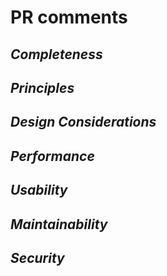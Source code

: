 # PR comments

## _Completeness_
## _Principles_
## _Design Considerations_
## _Performance_
## _Usability_
## _Maintainability_
## _Security_

